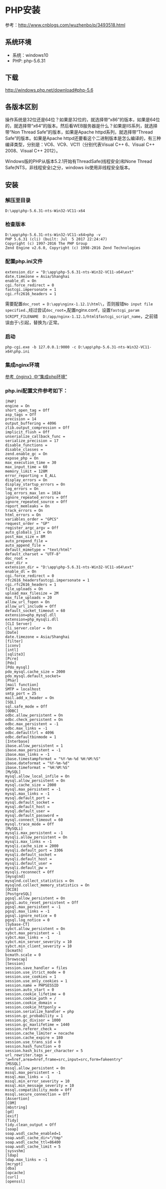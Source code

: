 # PHP安装
参考：http://www.cnblogs.com/wuzhenbo/p/3493518.html

## 系统环境
* 系统：windows10
* PHP: php-5.6.31

## 下载
http://windows.php.net/download#php-5.6
## 各版本区别
操作系统是32位还是64位？如果是32位的，就选择带“x86”的版本，如果是64位的，就选择带“x64”的版本。然后看WEB服务器是什么？如果是IIS系列，就选择带“Non Thread Safe”的版本，如果是Apache httpd系列，就选择带“Thread Safe”的版本。如果是Apache httpd还要看这个二进制版本是怎么编译的，有三种编译类型，分别是：VC6、VC9、VC11（分别代表Visual C++ 6、Visual C++ 2008、Visual C++ 2012）。

 Windows版的PHP从版本5.2.1开始有ThreadSafe(线程安全)和None Thread Safe(NTS，非线程安全)之分，windows iis使用非线程安全版本。

## 安装
### 解压至目录
```
D:\app\php-5.6.31-nts-Win32-VC11-x64
```
### 检查版本
```
D:\app\php-5.6.31-nts-Win32-VC11-x64>php -v
PHP 5.6.31 (cli) (built: Jul  5 2017 22:24:47)
Copyright (c) 1997-2016 The PHP Group
Zend Engine v2.6.0, Copyright (c) 1998-2016 Zend Technologies
```
### 配置php.ini文件
```
extension_dir = "D:\app\php-5.6.31-nts-Win32-VC11-x64\ext"
date.timezone = Asia/Shanghai
enable_dl = On
cgi.force_redirect = 0
fastcgi.impersonate = 1
cgi.rfc2616_headers = 1
```
需要配置`doc_root = D:\app\nginx-1.12.1\html\`，否则报错`No input file specified.`,经过尝试`doc_root=`,配置nginx.conf，设置`fastcgi_param  SCRIPT_FILENAME  D:/app/nginx-1.12.1/html$fastcgi_script_name`，之前错误由于`\`引起，替换为`/`正常。

### 启动
```
php-cgi.exe -b 127.0.0.1:9000 -c D:\app\php-5.6.31-nts-Win32-VC11-x64\php.ini
```
### 集成nginx环境

[参考《nginx》中“集成php环境”](../nginx/nginx.md#集成php环境)

### php.ini配置文件参考如下：
```
[PHP]
engine = On
short_open_tag = Off
asp_tags = Off
precision = 14
output_buffering = 4096
zlib.output_compression = Off
implicit_flush = Off
unserialize_callback_func =
serialize_precision = 17
disable_functions =
disable_classes =
zend.enable_gc = On
expose_php = On
max_execution_time = 30
max_input_time = 60
memory_limit = 128M
error_reporting = E_ALL
display_errors = On
display_startup_errors = On
log_errors = On
log_errors_max_len = 1024
ignore_repeated_errors = Off
ignore_repeated_source = Off
report_memleaks = On
track_errors = On
html_errors = On
variables_order = "GPCS"
request_order = "GP"
register_argc_argv = Off
auto_globals_jit = On
post_max_size = 8M
auto_prepend_file =
auto_append_file =
default_mimetype = "text/html"
default_charset = "UTF-8"
doc_root =
user_dir =
extension_dir = "D:\app\php-5.6.31-nts-Win32-VC11-x64\ext"
enable_dl = On
cgi.force_redirect = 0
rfc2616_headersfastcgi.impersonate = 1
cgi.rfc2616_headers = 1
file_uploads = On
upload_max_filesize = 2M
max_file_uploads = 20
allow_url_fopen = On
allow_url_include = Off
default_socket_timeout = 60
extension=php_mysql.dll
extension=php_mysqli.dll
[CLI Server]
cli_server.color = On
[Date]
date.timezone = Asia/Shanghai
[filter]
[iconv]
[intl]
[sqlite3]
[Pcre]
[Pdo]
[Pdo_mysql]
pdo_mysql.cache_size = 2000
pdo_mysql.default_socket=
[Phar]
[mail function]
SMTP = localhost
smtp_port = 25
mail.add_x_header = On
[SQL]
sql.safe_mode = Off
[ODBC]
odbc.allow_persistent = On
odbc.check_persistent = On
odbc.max_persistent = -1
odbc.max_links = -1
odbc.defaultlrl = 4096
odbc.defaultbinmode = 1
[Interbase]
ibase.allow_persistent = 1
ibase.max_persistent = -1
ibase.max_links = -1
ibase.timestampformat = "%Y-%m-%d %H:%M:%S"
ibase.dateformat = "%Y-%m-%d"
ibase.timeformat = "%H:%M:%S"
[MySQL]
mysql.allow_local_infile = On
mysql.allow_persistent = On
mysql.cache_size = 2000
mysql.max_persistent = -1
mysql.max_links = -1
mysql.default_port =
mysql.default_socket =
mysql.default_host =
mysql.default_user =
mysql.default_password =
mysql.connect_timeout = 60
mysql.trace_mode = Off
[MySQLi]
mysqli.max_persistent = -1
mysqli.allow_persistent = On
mysqli.max_links = -1
mysqli.cache_size = 2000
mysqli.default_port = 3306
mysqli.default_socket =
mysqli.default_host =
mysqli.default_user =
mysqli.default_pw =
mysqli.reconnect = Off
[mysqlnd]
mysqlnd.collect_statistics = On
mysqlnd.collect_memory_statistics = On
[OCI8]
[PostgreSQL]
pgsql.allow_persistent = On
pgsql.auto_reset_persistent = Off
pgsql.max_persistent = -1
pgsql.max_links = -1
pgsql.ignore_notice = 0
pgsql.log_notice = 0
[Sybase-CT]
sybct.allow_persistent = On
sybct.max_persistent = -1
sybct.max_links = -1
sybct.min_server_severity = 10
sybct.min_client_severity = 10
[bcmath]
bcmath.scale = 0
[browscap]
[Session]
session.save_handler = files
session.use_strict_mode = 0
session.use_cookies = 1
session.use_only_cookies = 1
session.name = PHPSESSID
session.auto_start = 0
session.cookie_lifetime = 0
session.cookie_path = /
session.cookie_domain =
session.cookie_httponly =
session.serialize_handler = php
session.gc_probability = 1
session.gc_divisor = 1000
session.gc_maxlifetime = 1440
session.referer_check =
session.cache_limiter = nocache
session.cache_expire = 180
session.use_trans_sid = 0
session.hash_function = 0
session.hash_bits_per_character = 5
url_rewriter.tags = "a=href,area=href,frame=src,input=src,form=fakeentry"
[MSSQL]
mssql.allow_persistent = On
mssql.max_persistent = -1
mssql.max_links = -1
mssql.min_error_severity = 10
mssql.min_message_severity = 10
mssql.compatibility_mode = Off
mssql.secure_connection = Off
[Assertion]
[COM]
[mbstring]
[gd]
[exif]
[Tidy]
tidy.clean_output = Off
[soap]
soap.wsdl_cache_enabled=1
soap.wsdl_cache_dir="/tmp"
soap.wsdl_cache_ttl=86400
soap.wsdl_cache_limit = 5
[sysvshm]
[ldap]
ldap.max_links = -1
[mcrypt]
[dba]
[opcache]
[curl]
[openssl]

```
